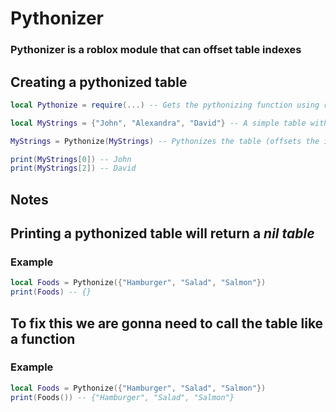 # Pythonizer
### Pythonizer is a roblox module that can offset table indexes

## **Creating a pythonized table**
```lua
local Pythonize = require(...) -- Gets the pythonizing function using require

local MyStrings = {"John", "Alexandra", "David"} -- A simple table with some strings of names

MyStrings = Pythonize(MyStrings) -- Pythonizes the table (offsets the index by -1)

print(MyStrings[0]) -- John
print(MyStrings[2]) -- David

```

## **Notes**
## Printing a pythonized table will return a **_nil table_**
### Example
```lua
local Foods = Pythonize({"Hamburger", "Salad", "Salmon"})
print(Foods) -- {}
```

## **To fix this we are gonna need to call the table like a function**
### Example
```lua
local Foods = Pythonize({"Hamburger", "Salad", "Salmon"})
print(Foods()) -- {"Hamburger", "Salad", "Salmon"}
```


